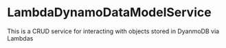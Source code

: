 # LambdaDynamoDataModelService
This is a CRUD service for interacting with objects stored in DyanmoDB via Lambdas
